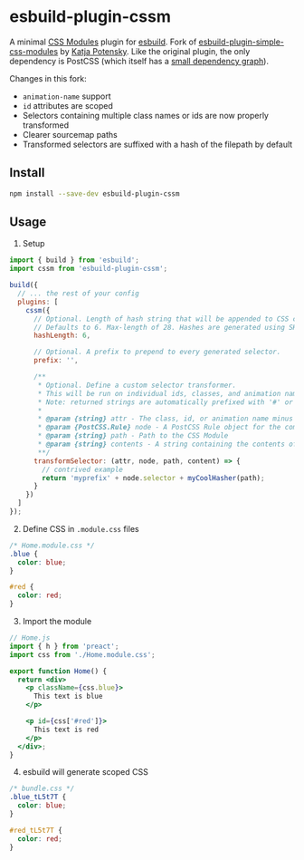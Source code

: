 # esbuild-plugin-cssm

A minimal [CSS Modules](https://github.com/css-modules/css-modules) plugin for [esbuild](https://github.com/evanw/esbuild). Fork of [esbuild-plugin-simple-css-modules](https://gitlab.com/hesxenon/esbuild-plugin-simple-css-modules) by [Katja Potensky](https://gitlab.com/hesxenon). Like the original plugin, the only dependency is PostCSS (which itself has a [small dependency graph](https://npmgraph.js.org/?q=postcss)).

Changes in this fork:
* `animation-name` support
* `id` attributes are scoped
* Selectors containing multiple class names or ids are now properly transformed
* Clearer sourcemap paths
* Transformed selectors are suffixed with a hash of the filepath by default

## Install

```bash
npm install --save-dev esbuild-plugin-cssm
```

## Usage

1. Setup
```js
import { build } from 'esbuild';
import cssm from 'esbuild-plugin-cssm';

build({
  // ... the rest of your config
  plugins: [
    cssm({
      // Optional. Length of hash string that will be appended to CSS classes.
      // Defaults to 6. Max-length of 28. Hashes are generated using SHA-1 internally.
      hashLength: 6,

      // Optional. A prefix to prepend to every generated selector.
      prefix: '',

      /**
       * Optional. Define a custom selector transformer.
       * This will be run on individual ids, classes, and animation names defined with @keyframes.
       * Note: returned strings are automatically prefixed with '#' or '.' where applicable.
       * 
       * @param {string} attr - The class, id, or animation name minus any prefixes (#, .)
       * @param {PostCSS.Rule} node - A PostCSS Rule object for the complete selector
       * @param {string} path - Path to the CSS Module
       * @param {string} contents - A string containing the contents of the CSS Module
       **/
      transformSelector: (attr, node, path, content) => {
        // contrived example
        return 'myprefix' + node.selector + myCoolHasher(path);
      }
    })
  ]
});
```

2. Define CSS in `.module.css` files
```css
/* Home.module.css */
.blue {
  color: blue;
}

#red {
  color: red;
}
```

3. Import the module
```jsx
// Home.js
import { h } from 'preact';
import css from './Home.module.css';

export function Home() {
  return <div>
    <p className={css.blue}>
      This text is blue
    </p>

    <p id={css['#red']}>
      This text is red
    </p>
  </div>;
}
```

4. esbuild will generate scoped CSS
```css
/* bundle.css */
.blue_tL5t7T {
  color: blue;
}

#red_tL5t7T {
  color: red;
}
```
